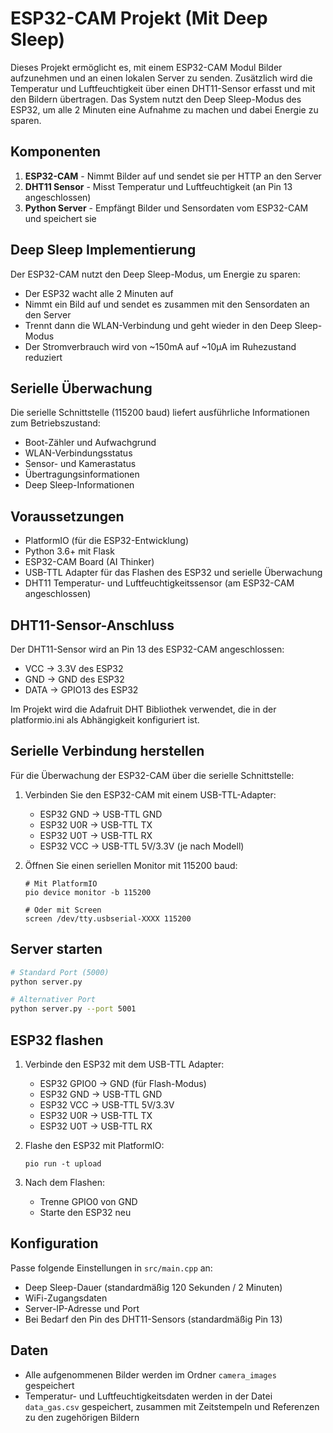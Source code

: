 # ESP32-CAM Projekt (Mit Deep Sleep)

Dieses Projekt ermöglicht es, mit einem ESP32-CAM Modul Bilder aufzunehmen und an einen lokalen Server zu senden. Zusätzlich wird die Temperatur und Luftfeuchtigkeit über einen DHT11-Sensor erfasst und mit den Bildern übertragen. Das System nutzt den Deep Sleep-Modus des ESP32, um alle 2 Minuten eine Aufnahme zu machen und dabei Energie zu sparen.

## Komponenten

1. **ESP32-CAM** - Nimmt Bilder auf und sendet sie per HTTP an den Server
2. **DHT11 Sensor** - Misst Temperatur und Luftfeuchtigkeit (an Pin 13 angeschlossen)
3. **Python Server** - Empfängt Bilder und Sensordaten vom ESP32-CAM und speichert sie

## Deep Sleep Implementierung

Der ESP32-CAM nutzt den Deep Sleep-Modus, um Energie zu sparen:
- Der ESP32 wacht alle 2 Minuten auf
- Nimmt ein Bild auf und sendet es zusammen mit den Sensordaten an den Server
- Trennt dann die WLAN-Verbindung und geht wieder in den Deep Sleep-Modus
- Der Stromverbrauch wird von ~150mA auf ~10µA im Ruhezustand reduziert

## Serielle Überwachung

Die serielle Schnittstelle (115200 baud) liefert ausführliche Informationen zum Betriebszustand:
- Boot-Zähler und Aufwachgrund
- WLAN-Verbindungsstatus
- Sensor- und Kamerastatus
- Übertragungsinformationen
- Deep Sleep-Informationen

## Voraussetzungen

- PlatformIO (für die ESP32-Entwicklung)
- Python 3.6+ mit Flask
- ESP32-CAM Board (AI Thinker)
- USB-TTL Adapter für das Flashen des ESP32 und serielle Überwachung
- DHT11 Temperatur- und Luftfeuchtigkeitssensor (am ESP32-CAM angeschlossen)

## DHT11-Sensor-Anschluss

Der DHT11-Sensor wird an Pin 13 des ESP32-CAM angeschlossen:
- VCC → 3.3V des ESP32
- GND → GND des ESP32
- DATA → GPIO13 des ESP32

Im Projekt wird die Adafruit DHT Bibliothek verwendet, die in der platformio.ini als Abhängigkeit konfiguriert ist.

## Serielle Verbindung herstellen

Für die Überwachung der ESP32-CAM über die serielle Schnittstelle:

1. Verbinden Sie den ESP32-CAM mit einem USB-TTL-Adapter:
   - ESP32 GND → USB-TTL GND
   - ESP32 U0R → USB-TTL TX
   - ESP32 U0T → USB-TTL RX
   - ESP32 VCC → USB-TTL 5V/3.3V (je nach Modell)

2. Öffnen Sie einen seriellen Monitor mit 115200 baud:
   ```
   # Mit PlatformIO
   pio device monitor -b 115200
   
   # Oder mit Screen
   screen /dev/tty.usbserial-XXXX 115200
   ```

## Server starten

```bash
# Standard Port (5000)
python server.py

# Alternativer Port
python server.py --port 5001
```

## ESP32 flashen

1. Verbinde den ESP32 mit dem USB-TTL Adapter:
   - ESP32 GPIO0 → GND (für Flash-Modus)
   - ESP32 GND → USB-TTL GND
   - ESP32 VCC → USB-TTL 5V/3.3V
   - ESP32 U0R → USB-TTL TX
   - ESP32 U0T → USB-TTL RX

2. Flashe den ESP32 mit PlatformIO:
   ```
   pio run -t upload
   ```

3. Nach dem Flashen:
   - Trenne GPIO0 von GND
   - Starte den ESP32 neu

## Konfiguration

Passe folgende Einstellungen in `src/main.cpp` an:
- Deep Sleep-Dauer (standardmäßig 120 Sekunden / 2 Minuten)
- WiFi-Zugangsdaten
- Server-IP-Adresse und Port
- Bei Bedarf den Pin des DHT11-Sensors (standardmäßig Pin 13)

## Daten

- Alle aufgenommenen Bilder werden im Ordner `camera_images` gespeichert
- Temperatur- und Luftfeuchtigkeitsdaten werden in der Datei `data_gas.csv` gespeichert, zusammen mit Zeitstempeln und Referenzen zu den zugehörigen Bildern 
